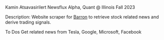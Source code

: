 
Kamin Atsavasirilert
Newsflux Alpha, Quant @ Illinois
Fall 2023

Description:
Website scraper for [Barron](https://www.barrons.com/) to retrieve stock related news and derive trading signals.

To Dos
Get related news from Tesla, Google, Microsoft, Facebook